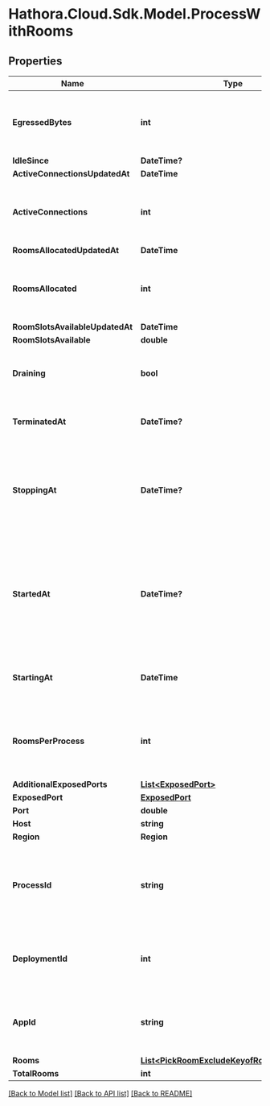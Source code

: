 # Hathora.Cloud.Sdk.Model.ProcessWithRooms

## Properties

Name | Type | Description | Notes
------------ | ------------- | ------------- | -------------
**EgressedBytes** | **int** | Measures network traffic leaving the process in bytes. | 
**IdleSince** | **DateTime?** |  | 
**ActiveConnectionsUpdatedAt** | **DateTime** |  | 
**ActiveConnections** | **int** | Tracks the number of active connections to a process. | 
**RoomsAllocatedUpdatedAt** | **DateTime** |  | 
**RoomsAllocated** | **int** | Tracks the number of rooms that have been allocated to the process. | 
**RoomSlotsAvailableUpdatedAt** | **DateTime** |  | 
**RoomSlotsAvailable** | **double** |  | 
**Draining** | **bool** | Process in drain will not accept any new rooms. | 
**TerminatedAt** | **DateTime?** | When the process has been terminated. | 
**StoppingAt** | **DateTime?** | When the process is issued to stop. We use this to determine when we should stop billing. | 
**StartedAt** | **DateTime?** | When the process bound to the specified port. We use this to determine when we should start billing. | 
**StartingAt** | **DateTime** | When the process started being provisioned. | 
**RoomsPerProcess** | **int** | Governs how many [rooms](https://hathora.dev/docs/concepts/hathora-entities#room) can be scheduled in a process. | 
**AdditionalExposedPorts** | [**List&lt;ExposedPort&gt;**](ExposedPort.md) |  | 
**ExposedPort** | [**ExposedPort**](ExposedPort.md) |  | [optional] 
**Port** | **double** |  | 
**Host** | **string** |  | 
**Region** | **Region** |  | 
**ProcessId** | **string** | System generated unique identifier to a runtime instance of your game server. | 
**DeploymentId** | **int** | System generated id for a deployment. Increments by 1. | 
**AppId** | **string** | System generated unique identifier for an application. | 
**Rooms** | [**List&lt;PickRoomExcludeKeyofRoomAllocations&gt;**](PickRoomExcludeKeyofRoomAllocations.md) |  | 
**TotalRooms** | **int** |  | 

[[Back to Model list]](../README.md#documentation-for-models) [[Back to API list]](../README.md#documentation-for-api-endpoints) [[Back to README]](../README.md)

